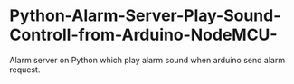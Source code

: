 # Python-Alarm-Server-Play-Sound-Controll-from-Arduino-NodeMCU-
Alarm server on Python which play alarm sound when arduino send alarm request.
